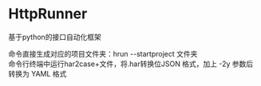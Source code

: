 # HttpRunner
基于python的接口自动化框架

命令直接生成对应的项目文件夹：hrun --startproject 文件夹  
命令行终端中运行har2case+文件，将.har转换位JSON 格式，加上 -2y 参数后转换为 YAML 格式  